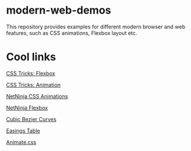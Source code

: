 # modern-web-demos
This repository provides examples for different modern browser and web features,
such as CSS animations, Flexbox layout etc.

# Cool links
[CSS Tricks: Flexbox](https://css-tricks.com/snippets/css/a-guide-to-flexbox/)

[CSS Tricks: Animation](https://css-tricks.com/almanac/properties/a/animation/)

[NetNinja CSS Animations](https://www.youtube.com/watch?v=jgw82b5Y2MU&list=PL4cUxeGkcC9iGYgmEd2dm3zAKzyCGDtM5)

[NetNinja Flexbox](https://www.youtube.com/watch?v=Y8zMYaD1bz0&list=PL4cUxeGkcC9i3FXJSUfmsNOx8E7u6UuhG)

[Cubic Bezier Curves](http://cubic-bezier.com/)

[Easings Table](http://easings.net/de)

[Animate.css](https://daneden.github.io/animate.css/)
